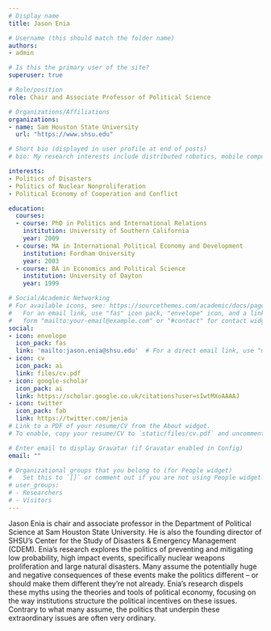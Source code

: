 ```yaml
---
# Display name
title: Jason Enia

# Username (this should match the folder name)
authors:
- admin

# Is this the primary user of the site?
superuser: true

# Role/position
role: Chair and Associate Professor of Political Science

# Organizations/Affiliations
organizations:
- name: Sam Houston State University
  url: "https://www.shsu.edu"

# Short bio (displayed in user profile at end of posts)
# bio: My research interests include distributed robotics, mobile computing and programmable matter.

interests:
- Politics of Disasters
- Politics of Nuclear Nonproliferation
- Political Economy of Cooperation and Conflict

education:
  courses:
  - course: PhD in Politics and International Relations
    institution: University of Southern California
    year: 2009
  - course: MA in International Political Economy and Development
    institution: Fordham University
    year: 2003
  - course: BA in Economics and Political Science
    institution: University of Dayton
    year: 1999

# Social/Academic Networking
# For available icons, see: https://sourcethemes.com/academic/docs/page-builder/#icons
#   For an email link, use "fas" icon pack, "envelope" icon, and a link in the
#   form "mailto:your-email@example.com" or "#contact" for contact widget.
social:
- icon: envelope
  icon_pack: fas
  link: 'mailto:jason.enia@shsu.edu'  # For a direct email link, use "mailto:test@example.org".
- icon: cv
  icon_pack: ai
  link: files/cv.pdf
- icon: google-scholar
  icon_pack: ai
  link: https://scholar.google.co.uk/citations?user=sIwtMXoAAAAJ
- icon: twitter
  icon_pack: fab
  link: https://twitter.com/jenia
# Link to a PDF of your resume/CV from the About widget.
# To enable, copy your resume/CV to `static/files/cv.pdf` and uncomment the lines below.

# Enter email to display Gravatar (if Gravatar enabled in Config)
email: ""

# Organizational groups that you belong to (for People widget)
#   Set this to `[]` or comment out if you are not using People widget.
# user_groups:
# - Researchers
# - Visitors
---
```


Jason Enia is chair and associate professor in the Department of Political Science at Sam Houston State University. He is also the founding director of SHSU’s Center for the Study of Disasters & Emergency Management (CDEM). Enia’s research explores the politics of preventing and mitigating low probability, high impact events, specifically nuclear weapons proliferation and large natural disasters. Many assume the potentially huge and negative consequences of these events make the politics different – or should make them different they’re not already. Enia’s research dispels these myths using the theories and tools of political economy, focusing on the way institutions structure the political incentives on these issues. Contrary to what many assume, the politics that underpin these extraordinary issues are often very ordinary.
